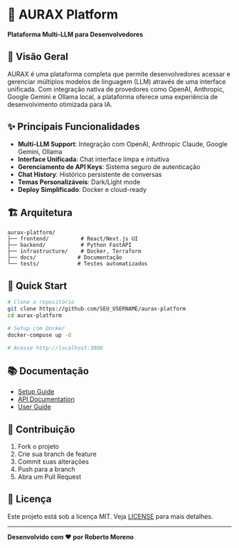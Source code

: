 # 🚀 AURAX Platform

**Plataforma Multi-LLM para Desenvolvedores**

## 🎯 Visão Geral

AURAX é uma plataforma completa que permite desenvolvedores acessar e gerenciar múltiplos modelos de linguagem (LLM) através de uma interface unificada. Com integração nativa de provedores como OpenAI, Anthropic, Google Gemini e Ollama local, a plataforma oferece uma experiência de desenvolvimento otimizada para IA.

## ✨ Principais Funcionalidades

- **Multi-LLM Support**: Integração com OpenAI, Anthropic Claude, Google Gemini, Ollama
- **Interface Unificada**: Chat interface limpa e intuitiva
- **Gerenciamento de API Keys**: Sistema seguro de autenticação
- **Chat History**: Histórico persistente de conversas
- **Temas Personalizáveis**: Dark/Light mode
- **Deploy Simplificado**: Docker e cloud-ready

## 🏗️ Arquitetura

```
aurax-platform/
├── frontend/          # React/Next.js UI
├── backend/           # Python FastAPI
├── infrastructure/    # Docker, Terraform
├── docs/             # Documentação
└── tests/            # Testes automatizados
```

## 🚀 Quick Start

```bash
# Clone o repositório
git clone https://github.com/SEU_USERNAME/aurax-platform
cd aurax-platform

# Setup com Docker
docker-compose up -d

# Acesse http://localhost:3000
```

## 📚 Documentação

- [Setup Guide](docs/deployment/setup.md)
- [API Documentation](docs/api/)
- [User Guide](docs/user-guide/)

## 🤝 Contribuição

1. Fork o projeto
2. Crie sua branch de feature
3. Commit suas alterações
4. Push para a branch
5. Abra um Pull Request

## 📄 Licença

Este projeto está sob a licença MIT. Veja [LICENSE](LICENSE) para mais detalhes.

---

**Desenvolvido com ❤️ por Roberto Moreno**